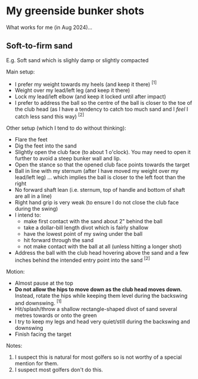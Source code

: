 # My greenside bunker shots

What works for me (in Aug 2024)...

## Soft-to-firm sand

E.g. Soft sand which is slighly damp or slightly compacted

Main setup:

- I prefer my weight towards my heels (and keep it there) <sup>[1]</sup>
- Weight over my lead/left leg (and keep it there)
- Lock my lead/left elbow (and keep it locked until after impact)
- I prefer to address the ball so the centre of the ball is closer to
  the toe of the club head (as I have a tendency to catch too much
  sand and I *feel* I catch less sand this way) <sup>[2]</sup>

Other setup (which I tend to do without thinking):

- Flare the feet
- Dig the feet into the sand
- Slightly open the club face (to about 1 o'clock). You may need
  to open it further to avoid a steep bunker wall and lip.
- Open the stance so that the opened club face points towards
  the target
- Ball in line with my sternum (after I have moved my weight over
  my lead/left leg) ... which implies the ball is closer to the
  left foot than the right
- No forward shaft lean (i.e. sternum, top of handle and bottom
  of shaft are all in a line)
- Right hand grip is very weak (to ensure I do not close the
  club face during the swing)
- I intend to:
  * make first contact with the sand about 2" behind the ball
  * take a dollar-bill length divot which is fairly shallow
  * have the lowest point of my swing under the ball
  * hit forward through the sand 
  * not make contact with the ball at all (unless hitting a
    longer shot)
- Address the ball with the club head hovering above the sand and
  a few inches behind the intended entry point into the sand <sup>[2]</sup>

Motion:

- Almost pause at the top
- **Do not allow the hips to move down as the club head moves down.**
  Instead, rotate the hips while keeping them level during the
  backswing and downswing. <sup>[1]</sup>
- Hit/splash/throw a shallow rectangle-shaped divot of sand several
  metres towards or onto the green
- I try to keep my legs and head very quiet/still during the backswing
  and downswing
- Finish facing the target


Notes:

1. I suspect this is natural for most golfers so is not worthy of a
   special mention for them.
2. I suspect most golfers don't do this.

